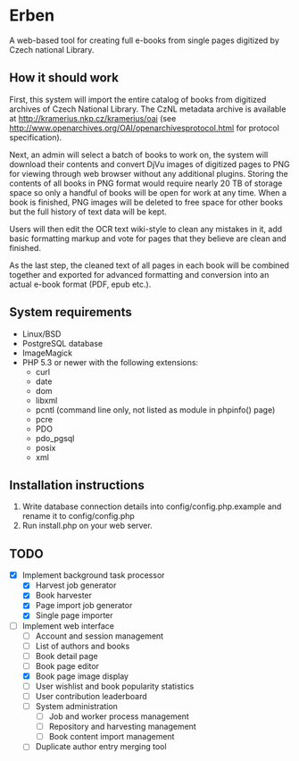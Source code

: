 # Erben

A web-based tool for creating full e-books from single pages digitized by Czech national Library.

## How it should work

First, this system will import the entire catalog of books from digitized archives of Czech National Library. The CzNL metadata archive is available at http://kramerius.nkp.cz/kramerius/oai (see http://www.openarchives.org/OAI/openarchivesprotocol.html for protocol specification).

Next, an admin will select a batch of books to work on, the system will download their contents and convert DjVu images of digitized pages to PNG for viewing through web browser without any additional plugins. Storing the contents of all books in PNG format would require nearly 20 TB of storage space so only a handful of books will be open for work at any time. When a book is finished, PNG images will be deleted to free space for other books but the full history of text data will be kept.

Users will then edit the OCR text wiki-style to clean any mistakes in it, add basic formatting markup and vote for pages that they believe are clean and finished.

As the last step, the cleaned text of all pages in each book will be combined together and exported for advanced formatting and conversion into an actual e-book format (PDF, epub etc.).

## System requirements

- Linux/BSD
- PostgreSQL database
- ImageMagick
- PHP 5.3 or newer with the following extensions:
  - curl
  - date
  - dom
  - libxml
  - pcntl (command line only, not listed as module in phpinfo() page)
  - pcre
  - PDO
  - pdo_pgsql
  - posix
  - xml

## Installation instructions

1. Write database connection details into config/config.php.example and rename it to config/config.php
2. Run install.php on your web server.

## TODO

- [x] Implement background task processor
  - [x] Harvest job generator
  - [x] Book harvester
  - [x] Page import job generator
  - [x] Single page importer
- [ ] Implement web interface
  - [ ] Account and session management
  - [ ] List of authors and books
  - [ ] Book detail page
  - [ ] Book page editor
  - [x] Book page image display
  - [ ] User wishlist and book popularity statistics
  - [ ] User contribution leaderboard
  - [ ] System administration
    - [ ] Job and worker process management
    - [ ] Repository and harvesting management
    - [ ] Book content import management
  - [ ] Duplicate author entry merging tool
